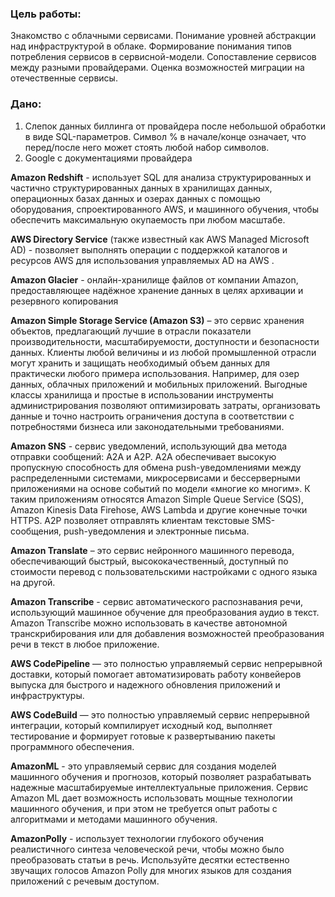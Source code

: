 ### Цель работы:

Знакомство с облачными сервисами. Понимание уровней абстракции над инфраструктурой в облаке. Формирование понимания типов потребления сервисов в сервисной-модели. Сопоставление сервисов между разными провайдерами. Оценка возможностей миграции на отечественные сервисы.

### Дано:

1. Слепок данных биллинга от провайдера после небольшой обработки в виде SQL-параметров. Символ % в начале/конце означает, что перед/после него может стоять любой набор символов.
2. Google с документациями провайдера

**Amazon Redshift** - использует SQL для анализа структурированных и частично структурированных данных в хранилищах данных, операционных базах данных и озерах данных с помощью оборудования, спроектированного AWS, и машинного обучения, чтобы обеспечить максимальную окупаемость при любом масштабе.

**AWS Directory Service** (также известный как AWS Managed Microsoft AD) - позволяет выполнять операции с поддержкой каталогов и ресурсов AWS для использования управляемых AD на AWS .

**Amazon Glacier** - онлайн-хранилище файлов от компании Amazon, предоставляющее надёжное хранение данных в целях архивации и резервного копирования

**Amazon Simple Storage Service (Amazon S3)** – это сервис хранения объектов, предлагающий лучшие в отрасли показатели производительности, масштабируемости, доступности и безопасности данных. Клиенты любой величины и из любой промышленной отрасли могут хранить и защищать необходимый объем данных для практически любого примера использования. Например, для озер данных, облачных приложений и мобильных приложений. Выгодные классы хранилища и простые в использовании инструменты администрирования позволяют оптимизировать затраты, организовать данные и точно настроить ограничения доступа в соответствии с потребностями бизнеса или законодательными требованиями.

**Amazon SNS** - сервис уведомлений, использующий два метода отправки сообщений: A2A и A2P. A2A обеспечивает высокую пропускную способность для обмена push-уведомлениями между распределенными системами, микросервисами и бессерверными приложениями на основе событий по модели «многие ко многим». К таким приложениям относятся Amazon Simple Queue Service (SQS), Amazon Kinesis Data Firehose, AWS Lambda и другие конечные точки HTTPS. A2P позволяет отправлять клиентам текстовые SMS-сообщения, push-уведомления и электронные письма.

**Amazon Translate** – это сервис нейронного машинного перевода, обеспечивающий быстрый, высококачественный, доступный по стоимости перевод с пользовательскими настройками с одного языка на другой.

**Amazon Transcribe** - сервис автоматического распознавания речи, использующий машинное обучение для преобразования аудио в текст. Amazon Transcribe можно использовать в качестве автономной транскрибирования или для добавления возможностей преобразования речи в текст в любое приложение.

**AWS CodePipeline** — это полностью управляемый сервис непрерывной доставки, который помогает автоматизировать работу конвейеров выпуска для быстрого и надежного обновления приложений и инфраструктуры.

**AWS CodeBuild** — это полностью управляемый сервис непрерывной интеграции, который компилирует исходный код, выполняет тестирование и формирует готовые к развертыванию пакеты программного обеспечения.

**AmazonML** - это управляемый сервис для создания моделей машинного обучения и прогнозов, который позволяет разрабатывать надежные масштабируемые интеллектуальные приложения. Сервис Amazon ML дает возможность использовать мощные технологии машинного обучения, и при этом не требуется опыт работы с алгоритмами и методами машинного обучения.

**AmazonPolly** - использует технологии глубокого обучения реалистичного синтеза человеческой речи, чтобы можно было преобразовать статьи в речь. Используйте десятки естественно звучащих голосов Amazon Polly для многих языков для создания приложений с речевым доступом.
